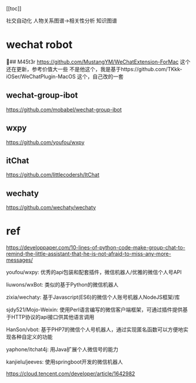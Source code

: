 [[toc]]

社交自动化
人物关系图谱->相关性分析
知识图谱


# wechat robot 
## M45t3r
https://github.com/MustangYM/WeChatExtension-ForMac  这个还在更新，参考价值大一些
不是他这个，我是基于https://github.com/TKkk-iOSer/WeChatPlugin-MacOS 这个，自己改的一套
## wechat-group-ibot
https://github.com/mobabel/wechat-group-ibot
## wxpy
https://github.com/youfou/wxpy
## itChat
https://github.com/littlecodersh/ItChat
## wechaty
https://github.com/wechaty/wechaty
# ref
https://developpaper.com/10-lines-of-python-code-make-group-chat-to-remind-the-little-assistant-that-he-is-not-afraid-to-miss-any-more-messages/

youfou/wxpy: 优秀的api包装和配套插件，微信机器人/优雅的微信个人号API

liuwons/wxBot: 类似的基于Python的微信机器人

zixia/wechaty: 基于Javascript(ES6)的微信个人账号机器人NodeJS框架/库

sjdy521/Mojo-Weixin: 使用Perl语言编写的微信客户端框架，可通过插件提供基于HTTP协议的api接口供其他语言调用

HanSon/vbot: 基于PHP7的微信个人号机器人，通过实现匿名函数可以方便地实现各种自定义的功能

yaphone/itchat4j: 用Java扩展个人微信号的能力

kanjielu/jeeves: 使用springboot开发的微信机器人

https://cloud.tencent.com/developer/article/1642982